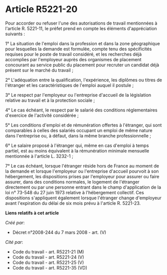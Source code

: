 # Article R5221-20

Pour accorder ou refuser l'une des autorisations de travail mentionnées à l'article R. 5221-11, le préfet prend en compte les
éléments d'appréciation suivants : 

1° La situation de l'emploi dans la profession et dans la zone géographique pour lesquelles la demande est formulée, compte
tenu des spécificités requises pour le poste de travail considéré, et les recherches déjà accomplies par l'employeur auprès
des organismes de placement concourant au service public du placement pour recruter un candidat déjà présent sur le marché du
travail ; 

2° L'adéquation entre la qualification, l'expérience, les diplômes ou titres de l'étranger et les caractéristiques de
l'emploi auquel il postule ; 

3° Le respect par l'employeur ou l'entreprise d'accueil de la législation relative au travail et à la protection sociale ; 

4° Le cas échéant, le respect par le salarié des conditions réglementaires d'exercice de l'activité considérée ; 

5° Les conditions d'emploi et de rémunération offertes à l'étranger, qui sont comparables à celles des salariés occupant un
emploi de même nature dans l'entreprise ou, à défaut, dans la même branche professionnelle ; 

6° Le salaire proposé à l'étranger qui, même en cas d'emploi à temps partiel, est au moins équivalent à la rémunération
minimale mensuelle mentionnée à l'article L. 3232-1 ; 

7° Le cas échéant, lorsque l'étranger réside hors de France au moment de la demande et lorsque l'employeur ou l'entreprise
d'accueil pourvoit à son hébergement, les dispositions prises par l'employeur pour assurer ou faire assurer, dans des
conditions normales, le logement de l'étranger directement ou par une personne entrant dans le champ d'application de la loi
n° 73-548 du 27 juin 1973 relative à l'hébergement collectif. Ces dispositions s'appliquent également lorsque l'étranger
change d'employeur avant l'expiration du délai de six mois prévu à l'article R. 5221-23.

**Liens relatifs à cet article**

_Créé par_:

  - Décret n°2008-244 du 7 mars 2008 - art. (V)

_Cité par_:

  - Code du travail - art. R5221-21 (M)
  - Code du travail - art. R5221-24 (V)
  - Code du travail - art. R5221-25 (V)
  - Code du travail - art. R5221-35 (VD)
